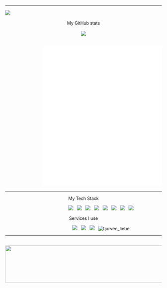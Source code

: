 

<hr/>

[![](https://visitcount.itsvg.in/api?id=tjorven-liebe&label=Views&color=6&icon=6&pretty=false)](https://github.com/Tjorven-Liebe) <br/>

<p align="center">My GitHub stats<br/><br/><a href="https://github.com/ryo-ma/github-profile-trophy"><img src="https://github-profile-trophy.vercel.app/?username=Tjorven-Liebe&theme=darkhub&margin-w=15&margin-h=15&column=-1&no-bg=true&no-frame=true&rank=-C"></a><br/><br/></p>
<!--<img src="https://github.com/Tjorven-Liebe/github-stats/blob/master/generated/overview.svg#gh-dark-mode-only" align="right"/>
<img src="https://github.com/Tjorven-Liebe/github-stats/blob/master/generated/languages.svg#gh-dark-mode-only"/>
-->

<dl><dd><dl><dl><dd><dl><dl><dd><dl>
<img src="https://github.com/Tjorven-Liebe/github-stats/blob/master/generated/overview.svg#gh-dark-mode-only" align="right"/>
<img src="https://github.com/Tjorven-Liebe/github-stats/blob/master/generated/languages.svg#gh-dark-mode-only"/>
</dl></dd></dl></dl></dd></dl></dl></dd></dl>

</dl></dd></dl></dl></dd></dl></dl></dd></dl>
<hr/>
<p align="center">My Tech Stack</p>
<dl><dd><dl><dl><dd><dl><dl><dd><dl>
<p align="center"> 
<img src="https://img.shields.io/badge/Java-%23ED8B00.svg?style=for-the-badge&logo=openjdk&logoColor=white">&nbsp&nbsp
<img src="https://img.shields.io/badge/Gradle-02303A.svg?style=for-the-badge&logo=gradle&logoColor=white">&nbsp&nbsp
<img src="https://img.shields.io/badge/Maven-C71A36.svg?style=for-the-badge&logo=apachemaven&logoColor=white">&nbsp&nbsp
<img src="https://img.shields.io/badge/MongoDB-%2347A248.svg?style=for-the-badge&logo=mongodb&logoColor=white">&nbsp&nbsp
<img src="https://img.shields.io/badge/Redis-%23DC382D.svg?style=for-the-badge&logo=redis&logoColor=white">&nbsp&nbsp
<img src="https://img.shields.io/badge/Docker-2496ED.svg?style=for-the-badge&logo=docker&logoColor=white">&nbsp&nbsp
<img src="https://img.shields.io/badge/Arch_Linux-1793D1.svg?style=for-the-badge&logo=arch-linux&logoColor=white">&nbsp&nbsp
<img src="https://img.shields.io/badge/GitHub-%23121011.svg?style=for-the-badge&logo=github&logoColor=white">&nbsp&nbsp
</p>
</dl></dd></dl></dl></dd></dl></dl></dd></dl>
<p align="center">Services I use</p>
<dl><dd><dl><dl><dd><dl><dl><dd><dl>
<p align="center">
    <img src="https://img.shields.io/badge/IntelliJIDEA-E4219A.svg?style=for-the-badge&logo=intellij-idea&logoColor=white">&nbsp&nbsp
    <img src="https://img.shields.io/badge/webstorm-BA1DCD?style=for-the-badge&logo=webstorm&logoColor=white&color=black">&nbsp&nbsp
    <img src="https://img.shields.io/badge/Redis Insight-%23DC382D.svg?style=for-the-badge&logo=redis&logoColor=white">&nbsp&nbsp
    <img alt="tjorven_liebe" float="left" src="https://img.shields.io/badge/Discord-tjorven_liebe-%235865F2.svg?style=for-the-badge&logo=discord&logoColor=white">&nbsp&nbsp
</dl></dd></dl></dl></dd></dl></dl></dd></dl>

<hr/>
<br/>

<a href="https://github.com/devxb/gitanimals">
  <img
    src="https://render.gitanimals.org/lines/Tjorven-Liebe"
    width="600"
    height="120"
  />
</a>
  
